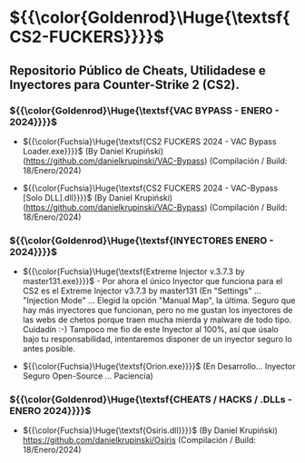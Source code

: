 # ${{\color{Goldenrod}\Huge{\textsf{CS2-FUCKERS}}}}\$ 
## Repositorio Público de Cheats, Utilidadese e Inyectores para Counter-Strike 2 (CS2). ##


### ${{\color{Goldenrod}\Huge{\textsf{VAC BYPASS - ENERO - 2024}}}}\$ ###
- ${{\color{Fuchsia}\Huge{\textsf{CS2 FUCKERS 2024 - VAC Bypass Loader.exe}}}}\$ (By Daniel Krupiński) (https://github.com/danielkrupinski/VAC-Bypass)
(Compilación / Build: 18/Enero/2024)

- ${{\color{Fuchsia}\Huge{\textsf{CS2 FUCKERS 2024 - VAC-Bypass [Solo DLL].dll}}}}\$ (By Daniel Krupiński) (https://github.com/danielkrupinski/VAC-Bypass)
(Compilación / Build: 18/Enero/2024)

### ${{\color{Goldenrod}\Huge{\textsf{INYECTORES ENERO - 2024}}}}\$ ###
- ${{\color{Fuchsia}\Huge{\textsf{Extreme Injector v.3.7.3 by master131.exe}}}}\$ - Por ahora el único Inyector que funciona para el CS2 es el Extreme Injector v3.7.3 by master131 (En "Settings" ... "Injection Mode" ... Elegid la opción "Manual Map", la última. Seguro que hay más inyectores que funcionan, pero no me gustan los inyectores de las webs de chetos porque traen mucha mierda y malware de todo tipo. Cuidadín :-) Tampoco me fio de este Inyector al 100%, así que úsalo bajo tu responsabilidad, intentaremos disponer de un inyector seguro lo antes posible.

- ${{\color{Fuchsia}\Huge{\textsf{Orion.exe}}}}\$ (En Desarrollo... Inyector Seguro Open-Source ... Paciencia)
 
### ${{\color{Goldenrod}\Huge{\textsf{CHEATS / HACKS / .DLLs - ENERO 2024}}}}\$ ###
- ${{\color{Fuchsia}\Huge{\textsf{Osiris.dll}}}}\$ (By Daniel Krupiński) https://github.com/danielkrupinski/Osiris (Compilación / Build: 18/Enero/2024)
